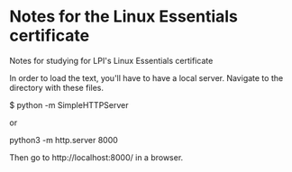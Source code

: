 # Notes for the Linux Essentials certificate
Notes for studying for LPI's Linux Essentials certificate

In order to load the text, you'll have to have a local server. 
Navigate to the directory with these files.

$ python -m SimpleHTTPServer

or

python3 -m http.server 8000


Then go to http://localhost:8000/ in a browser.
